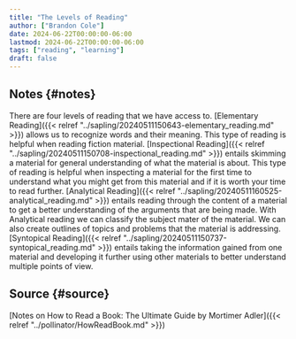 ```yaml
---
title: "The Levels of Reading"
author: ["Brandon Cole"]
date: 2024-06-22T00:00:00-06:00
lastmod: 2024-06-22T00:00:00-06:00
tags: ["reading", "learning"]
draft: false
---
```


## Notes {#notes}

There are four levels of reading that we have access to. [Elementary Reading]({{< relref "../sapling/20240511150643-elementary_reading.md" >}}) allows us to recognize words and their meaning. This type of reading is helpful when reading fiction material.
[Inspectional Reading]({{< relref "../sapling/20240511150708-inspectional_reading.md" >}}) entails skimming a material for general understanding of what the material is about. This type of reading is helpful when inspecting a material for the first time to understand what you might get from this material and if it is worth your time to read further.
[Analytical Reading]({{< relref "../sapling/20240511160525-analytical_reading.md" >}}) entails reading through the content of a material to get a better understanding of the arguments that are being made. With Analytical reading we can classify the subject mater of the material. We can also create outlines of topics and problems that the material is addressing.
[Syntopical Reading]({{< relref "../sapling/20240511150737-syntopical_reading.md" >}}) entails taking the information gained from one material and developing it further using other materials to better understand multiple points of view.


## Source {#source}

[Notes on How to Read a Book: The Ultimate Guide by Mortimer Adler]({{< relref "../pollinator/HowReadBook.md" >}})
